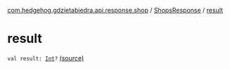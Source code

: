 [com.hedgehog.gdzietabiedra.api.response.shop](../index.md) / [ShopsResponse](index.md) / [result](./result.md)

# result

`val result: `[`Int`](https://kotlinlang.org/api/latest/jvm/stdlib/kotlin/-int/index.html)`?` [(source)](https://github.com/asvid/GdzieTaBiedra/tree/master/app/src/main/java/com/hedgehog/gdzietabiedra/api/response/shop/ShopsResponse.kt#L8)